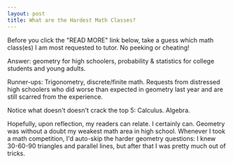 ```yaml
---
layout: post
title: What are the Hardest Math Classes? 
---
```


Before you click the "READ MORE" link below, take a guess which math class(es) I am most requested to tutor. No peeking or cheating!  

Answer: geometry for high schoolers, probability & statistics for college students and young adults.  

Runner-ups: Trigonometry, discrete/finite math.  Requests from distressed high schoolers who did worse than expected in geometry last year and are still scarred from the experience. 

Notice what doesn't doesn't crack the top 5: Calculus.  Algebra.  

Hopefully, upon reflection, my readers can relate.  I certainly can.  Geometry was without a doubt my weakest math area in high school.  Whenever I took a math competition, I'd auto-skip the harder geometry questions: I knew 30-60-90 triangles and parallel lines, but after that I was pretty much out of tricks.  
